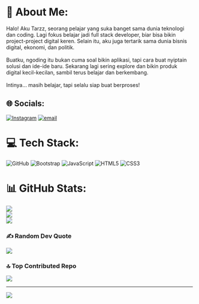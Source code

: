 # 💫 About Me:
Halo! Aku Tarzz, seorang pelajar yang suka banget sama dunia teknologi dan coding. Lagi fokus belajar jadi full stack developer, biar bisa bikin project-project digital keren. Selain itu, aku juga tertarik sama dunia bisnis digital, ekonomi, dan politik.<br><br>Buatku, ngoding itu bukan cuma soal bikin aplikasi, tapi cara buat nyiptain solusi dan ide-ide baru. Sekarang lagi sering explore dan bikin produk digital kecil-kecilan, sambil terus belajar dan berkembang.<br><br>Intinya… masih belajar, tapi selalu siap buat berproses!


## 🌐 Socials:
[![Instagram](https://img.shields.io/badge/Instagram-%23E4405F.svg?logo=Instagram&logoColor=white)](https://instagram.com/7arz.z) [![email](https://img.shields.io/badge/Email-D14836?logo=gmail&logoColor=white)](mailto:7arzz404@gmail.com) 

# 💻 Tech Stack:
![GitHub](https://img.shields.io/badge/github-%23121011.svg?style=for-the-badge&logo=github&logoColor=white) ![Bootstrap](https://img.shields.io/badge/bootstrap-%238511FA.svg?style=for-the-badge&logo=bootstrap&logoColor=white) ![JavaScript](https://img.shields.io/badge/javascript-%23323330.svg?style=for-the-badge&logo=javascript&logoColor=%23F7DF1E)
![HTML5](https://img.shields.io/badge/html5-%23E34F26.svg?style=for-the-badge&logo=html5&logoColor=white)
![CSS3](https://img.shields.io/badge/css3-%231572B6.svg?style=for-the-badge&logo=css3&logoColor=white)
# 📊 GitHub Stats:
![](https://github-readme-stats.vercel.app/api?username=7arzz&theme=dark&hide_border=false&include_all_commits=true&count_private=false)<br/>
![](https://nirzak-streak-stats.vercel.app/?user=7arzz&theme=dark&hide_border=false)<br/>
![](https://github-readme-stats.vercel.app/api/top-langs/?username=7arzz&theme=dark&hide_border=false&include_all_commits=true&count_private=false&layout=compact)

### ✍️ Random Dev Quote
![](https://quotes-github-readme.vercel.app/api?type=horizontal&theme=radical)

### 🔝 Top Contributed Repo
![](https://github-contributor-stats.vercel.app/api?username=7arzz&limit=5&theme=dark&combine_all_yearly_contributions=true)

---
[![](https://visitcount.itsvg.in/api?id=7arzz&icon=6&color=0)](https://visitcount.itsvg.in)

<!-- Proudly created with GPRM ( https://gprm.itsvg.in ) -->
